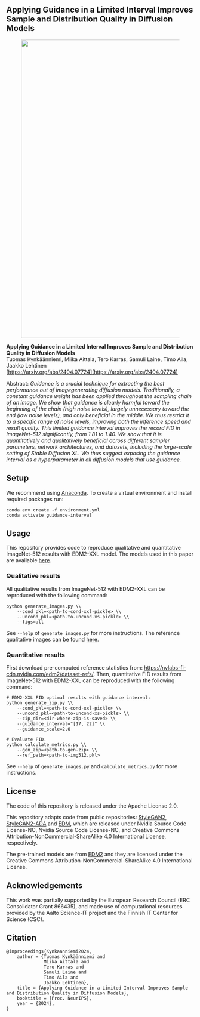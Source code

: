 ## Applying Guidance in a Limited Interval Improves Sample and Distribution Quality in Diffusion Models</sub>

<figure>
    <p align="center">
        <img width="800" src="teaser.png">
        <br>
    </p>
</figure>

**Applying Guidance in a Limited Interval Improves
Sample and Distribution Quality in Diffusion Models**<br>
Tuomas Kynkäänniemi, Miika Aittala, Tero Karras, Samuli Laine, Timo Aila, Jaakko Lehtinen<br>
[https://arxiv.org/abs/2404.07724](https://arxiv.org/abs/2404.07724)<br>

Abstract: _Guidance is a crucial technique for extracting the best performance out of imagegenerating diffusion models. Traditionally, a constant guidance weight has been applied throughout the sampling chain of an image. We show that guidance is clearly harmful toward the beginning of the chain (high noise levels), largely unnecessary toward the end (low noise levels), and only beneficial in the middle. We thus restrict it to a specific range of noise levels, improving both the inference speed and result quality. This limited guidance interval improves the record FID in ImageNet-512 significantly, from 1.81 to 1.40. We show that it is quantitatively and qualitatively beneficial across different sampler parameters, network architectures, and datasets, including the large-scale setting of Stable Diffusion XL. We thus suggest exposing the guidance interval as a hyperparameter in all diffusion models that use guidance._

## Setup

We recommend using [Anaconda](https://www.anaconda.com/). To create a virtual environment and install required packages run:

```
conda env create -f environment.yml
conda activate guidance-interval
```

## Usage

This repository provides code to reproduce qualitative and quantitative ImageNet-512 results with EDM2-XXL model. The models used in this paper are available [here](https://drive.google.com/drive/folders/14sft04JZdvHqhW23zqrwkkn4MhmZlwiz?usp=sharing).

### Qualitative results

All qualitative results from ImageNet-512 with EDM2-XXL can be reproduced with the following command:

```
python generate_images.py \\
    --cond_pkl=<path-to-cond-xxl-pickle> \\
    --uncond_pkl=<path-to-uncond-xs-pickle> \\
    --figs=all
```

See `--help` of `generate_images.py` for more instructions. The reference qualitative images can be found [here](https://drive.google.com/drive/folders/14sft04JZdvHqhW23zqrwkkn4MhmZlwiz?usp=sharing).

### Quantitative results

First download pre-computed reference statistics from: https://nvlabs-fi-cdn.nvidia.com/edm2/dataset-refs/. Then, quantitative FID results from ImageNet-512 with EDM2-XXL can be reproduced with the following command:

```
# EDM2-XXL FID optimal results with guidance interval:
python generate_zip.py \\
    --cond_pkl=<path-to-cond-xxl-pickle> \\
    --uncond_pkl=<path-to-uncond-xs-pickle> \\
    --zip_dir=<dir-where-zip-is-saved> \\
    --guidance_interval="[17, 22]" \\
    --guidance_scale=2.0

# Evaluate FID.
python calculate_metrics.py \\
    --gen_zip=<path-to-gen-zip> \\
    --ref_path=<path-to-img512.pkl>
```

See `--help` of `generate_images.py` and `calculate_metrics.py` for more instructions.

## License

The code of this repository is released under the Apache License 2.0.

This repository adapts code from public repositories: [StyleGAN2](https://github.com/NVlabs/stylegan2), [StyleGAN2-ADA](https://github.com/NVlabs/stylegan2-ada-pytorch) and [EDM](https://github.com/NVlabs/edm), which are released under Nvidia Source Code License-NC, Nvidia Source Code License-NC, and Creative Commons Attribution-NonCommercial-ShareAlike 4.0 International License, respectively.

The pre-trained models are from [EDM2](https://github.com/NVlabs/edm2) and they are licensed under the Creative Commons Attribution-NonCommercial-ShareAlike 4.0 International License.

## Acknowledgements

This work was partially supported by the European Research Council (ERC Consolidator Grant 866435), and made use of computational resources provided by the Aalto Science-IT project and the Finnish IT Center for Science (CSC).

## Citation

```
@inproceedings{Kynkaanniemi2024,
    author = {Tuomas Kynkäänniemi and
              Miika Aittala and
              Tero Karras and
              Samuli Laine and
              Timo Aila and
              Jaakko Lehtinen},
    title = {Applying Guidance in a Limited Interval Improves Sample and Distribution Quality in Diffusion Models},
    booktitle = {Proc. NeurIPS},
    year = {2024},
}
```
